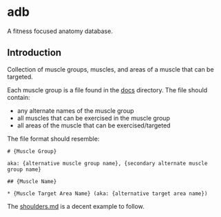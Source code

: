 # adb

A fitness focused anatomy database.

## Introduction

Collection of muscle groups, muscles, and areas of a muscle that can be
targeted.

Each muscle group is a file found in the [docs][1] directory. The file should
contain:

* any alternate names of the muscle group
* all muscles that can be exercised in the muscle group
* all areas of the muscle that can be exercised/targeted

The file format should resemble:

```
# {Muscle Group}

aka: {alternative muscle group name}, {secondary alternate muscle group name}

## {Muscle Name}

* {Muscle Target Area Name} (aka: {alternative target area name})
```

The [shoulders.md][2] is a decent example to follow.

[1]: docs
[2]: docs/shoulders.md
